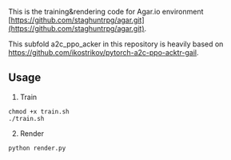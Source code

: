 This is the training&rendering code for Agar.io environment [https://github.com/staghuntrpg/agar.git](https://github.com/staghuntrpg/agar.git).

This subfold a2c_ppo_acker in this repository is heavily based on https://github.com/ikostrikov/pytorch-a2c-ppo-acktr-gail.

## Usage

1. Train

```
chmod +x train.sh
./train.sh
```

2. Render

```
python render.py
```